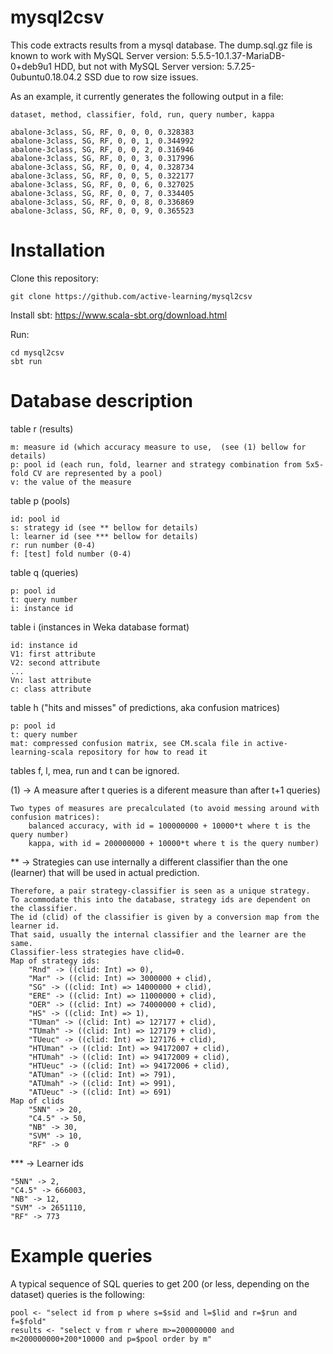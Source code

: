 # mysql2csv
This code extracts results from a mysql database.
The dump.sql.gz file is known to work with MySQL Server version: 5.5.5-10.1.37-MariaDB-0+deb9u1 HDD, but not with MySQL Server version: 5.7.25-0ubuntu0.18.04.2 SSD due to row size issues.

As an example, it currently generates the following output in a file:
	
	dataset, method, classifier, fold, run, query number, kappa

	abalone-3class, SG, RF, 0, 0, 0, 0.328383
	abalone-3class, SG, RF, 0, 0, 1, 0.344992
	abalone-3class, SG, RF, 0, 0, 2, 0.316946
	abalone-3class, SG, RF, 0, 0, 3, 0.317996
	abalone-3class, SG, RF, 0, 0, 4, 0.328734
	abalone-3class, SG, RF, 0, 0, 5, 0.322177
	abalone-3class, SG, RF, 0, 0, 6, 0.327025
	abalone-3class, SG, RF, 0, 0, 7, 0.334405
	abalone-3class, SG, RF, 0, 0, 8, 0.336869
	abalone-3class, SG, RF, 0, 0, 9, 0.365523

# Installation
Clone this repository:

	git clone https://github.com/active-learning/mysql2csv
	
Install sbt: https://www.scala-sbt.org/download.html

Run:

	cd mysql2csv
	sbt run
	
# Database description

table r (results)

	m: measure id (which accuracy measure to use,  (see (1) bellow for details)
	p: pool id (each run, fold, learner and strategy combination from 5x5-fold CV are represented by a pool)
	v: the value of the measure


table p (pools)

	id: pool id
	s: strategy id (see ** bellow for details)
	l: learner id (see *** bellow for details)
	r: run number (0-4)
	f: [test] fold number (0-4)


table q (queries)

	p: pool id
	t: query number
	i: instance id


table i (instances in Weka database format)

	id: instance id
	V1: first attribute
	V2: second attribute
	...
	Vn: last attribute
	c: class attribute


table h ("hits and misses" of predictions, aka confusion matrices)

	p: pool id
	t: query number
	mat: compressed confusion matrix, see CM.scala file in active-learning-scala repository for how to read it


tables f, l, mea, run and t can be ignored.



(1) -> A measure after t queries is a diferent measure than after t+1 queries)

	Two types of measures are precalculated (to avoid messing around with confusion matrices):
		balanced accuracy, with id = 100000000 + 10000*t where t is the query number)
		kappa, with id = 200000000 + 10000*t where t is the query number)


** -> Strategies can use internally a different classifier than the one (learner) that will be used in actual prediction.

	Therefore, a pair strategy-classifier is seen as a unique strategy.
	To acommodate this into the database, strategy ids are dependent on the classifier.
	The id (clid) of the classifier is given by a conversion map from the learner id.
	That said, usually the internal classifier and the learner are the same.
	Classifier-less strategies have clid=0.
	Map of strategy ids:
		"Rnd" -> ((clid: Int) => 0),
		"Mar" -> ((clid: Int) => 3000000 + clid),
		"SG" -> ((clid: Int) => 14000000 + clid),
		"ERE" -> ((clid: Int) => 11000000 + clid),
		"OER" -> ((clid: Int) => 74000000 + clid),
		"HS" -> ((clid: Int) => 1),
		"TUman" -> ((clid: Int) => 127177 + clid),
		"TUmah" -> ((clid: Int) => 127179 + clid),
		"TUeuc" -> ((clid: Int) => 127176 + clid),
		"HTUman" -> ((clid: Int) => 94172007 + clid),
		"HTUmah" -> ((clid: Int) => 94172009 + clid),
		"HTUeuc" -> ((clid: Int) => 94172006 + clid),
		"ATUman" -> ((clid: Int) => 791),
		"ATUmah" -> ((clid: Int) => 991),
		"ATUeuc" -> ((clid: Int) => 691)
	Map of clids
		"5NN" -> 20,
		"C4.5" -> 50,
		"NB" -> 30,
		"SVM" -> 10,
		"RF" -> 0

*** -> Learner ids

	"5NN" -> 2, 
	"C4.5" -> 666003, 
	"NB" -> 12, 
	"SVM" -> 2651110, 
	"RF" -> 773

# Example queries
A typical sequence of SQL queries to get 200 (or less, depending on the dataset) queries is the following:

	pool <- "select id from p where s=$sid and l=$lid and r=$run and f=$fold"
	results <- "select v from r where m>=200000000 and m<200000000+200*10000 and p=$pool order by m"
